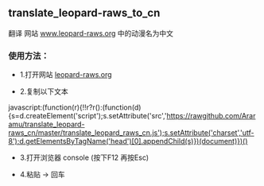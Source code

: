 ## translate_leopard-raws_to_cn
翻译 网站 www.leopard-raws.org 中的动漫名为中文

### 使用方法：

* 1.打开网站 [leopard-raws.org](http://www.leopard-raws.org)
 
* 2.复制以下文本

javascript:(function(r){!!r?r():(function(d){s=d.createElement('script');s.setAttribute('src','https://rawgithub.com/Araramu/translate_leopard-raws_cn/master/translate_leopard_raws_cn.js');s.setAttribute('charset','utf-8');d.getElementsByTagName('head')[0].appendChild(s)})(document)})()

* 3.打开浏览器 console (按下F12 再按Esc)

* 4.粘贴 -> 回车

